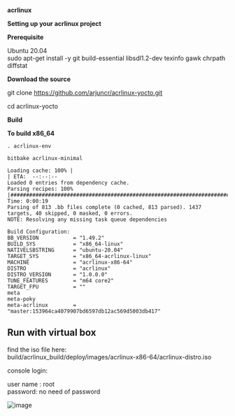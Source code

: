 **acrlinux**    


**Setting up your acrlinux project**  

**Prerequisite**     

Ubuntu 20.04  
sudo apt-get install -y git build-essential libsdl1.2-dev texinfo gawk chrpath diffstat

**Download the source**  

git clone https://github.com/arjuncr/acrlinux-yocto.git      

cd acrlinux-yocto   

**Build**   

**To build x86_64**   

```
. acrlinux-env

bitbake acrlinux-minimal    
```  

```
Loading cache: 100% |                                                                                  | ETA:  --:--:--
Loaded 0 entries from dependency cache.
Parsing recipes: 100% |#################################################################################| Time: 0:00:19
Parsing of 813 .bb files complete (0 cached, 813 parsed). 1437 targets, 40 skipped, 0 masked, 0 errors.
NOTE: Resolving any missing task queue dependencies

Build Configuration:
BB_VERSION           = "1.49.2"
BUILD_SYS            = "x86_64-linux"
NATIVELSBSTRING      = "ubuntu-20.04"
TARGET_SYS           = "x86_64-acrlinux-linux"
MACHINE              = "acrlinux-x86-64"
DISTRO               = "acrlinux"
DISTRO_VERSION       = "1.0.0.0"
TUNE_FEATURES        = "m64 core2"
TARGET_FPU           = ""
meta
meta-poky
meta-acrlinux        = "master:153964ca4079907bd6597db12ac569d5003db417"

```

## Run with virtual box   
find the iso file here:   
build/acrlinux_build/deploy/images/acrlinux-x86-64/acrlinux-distro.iso  
   
console login:     

user name : root     
password: no need of password      

  ![image](https://user-images.githubusercontent.com/29924920/134802663-ea504ffc-fb68-413b-bdbc-6db65e9cf499.png)

